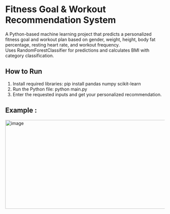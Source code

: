 # Fitness Goal & Workout Recommendation System

A Python-based machine learning project that predicts a personalized fitness goal and workout plan 
based on gender, weight, height, body fat percentage, resting heart rate, and workout frequency.  
Uses RandomForestClassifier for predictions and calculates BMI with category classification.

## How to Run
1. Install required libraries:
   pip install pandas numpy scikit-learn
2. Run the Python file:
   python main.py
3. Enter the requested inputs and get your personalized recommendation.

## Example :
<img width="1787" height="281" alt="image" src="https://github.com/user-attachments/assets/e4a43f08-81c0-406e-aac9-a39f814d474d" />

